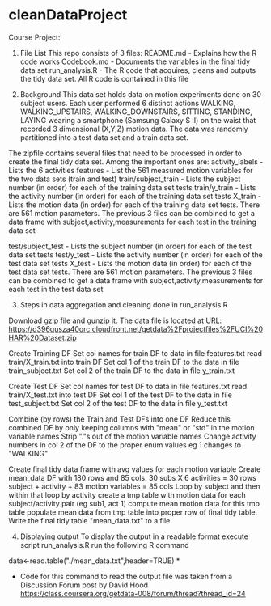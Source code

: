 cleanDataProject
================

Course Project:

1) File List
This repo consists of 3 files:
README.md - Explains how the R code works
Codebook.md -   Documents the variables in the final tidy data set
run_analysis.R - The R code that acquires, cleans and outputs the tidy data set.  All R code is
contained in this file

2) Background
This data set holds data on motion experiments done on 30 subject users.  Each user performed 6 distinct
actions WALKING, WALKING_UPSTAIRS, WALKING_DOWNSTAIRS, SITTING, STANDING, LAYING
wearing a smartphone (Samsung Galaxy S II) on the waist that recorded 3 dimensional (X,Y,Z)
 motion data.  The data was randomly partitioned into a test data set and a train data set.

The zipfile contains several files that need to be processed in order to create the final
tidy data set.  Among the important ones are:
activity_labels - Lists the 6 activities
features - List the 561 measured motion variables for the two data sets (train and test)
train/subject_train - Lists the subject number (in order) for each of the training data set tests
train/y_train - Lists the activity number (in order) for each of the training data set tests
X_train - Lists the motion data (in order) for each of the training data set tests.  There are 561
motion parameters.
 The previous 3 files can be combined to get a data frame with 
 subject,activity,measurements for each test in the training data set

test/subject_test - Lists the subject number (in order) for each of the test data set tests
test/y_test - Lists the activity number (in order) for each of the test data set tests
X_test - Lists the motion data (in order) for each of the test data set tests.  There are 561
motion parameters.
 The previous 3 files can be combined to get a data frame with 
 subject,activity,measurements for each test in the test data set


3) Steps in data aggregation and cleaning done in run_analysis.R

 Download  gzip file and gunzip it.  The data file is located 
 at URL: https://d396qusza40orc.cloudfront.net/getdata%2Fprojectfiles%2FUCI%20HAR%20Dataset.zip 

 Create Training DF
        Set col names for train DF to data in file features.txt
        read train/X_train.txt into train DF
        Set col 1 of the train DF to the data in file train_subject.txt
		 Set col 2 of the train DF to the data in file y_train.txt
	     
 Create Test DF
        Set col names for test DF to data in file features.txt
        read train/X_test.txt into test DF
        Set col 1 of the test DF to the data in file test_subject.txt
		 Set col 2 of the test DF to the data in file y_test.txt

 Combine (by rows) the Train and Test DFs into one DF
 Reduce this combined DF by only keeping columns with "mean" or "std" in the motion variable names
 Strip "."s out of the motion variable names
 Change activity numbers in col 2 of the DF to the proper enum values eg 1 changes to "WALKING"

Create final tidy data frame with avg values for each motion variable
		  Create mean_data DF with 180 rows and 85 cols.
				30 subs X 6 activities = 30 rows
				subject + activity + 83 motion variables = 85 cols
		   Loop by subject and then within that loop by activity
				create a tmp table with motion data for each subject/activity pair (eg sub1, act 1)
		        compute mean motion data for this tmp table
			    populate mean data from tmp table into proper row of final tidy table.
 			Write the final tidy table "mean_data.txt" to a file

4) Displaying output
 To display the output in a readable format
			 execute script run_analysis.R
			 run the following R command 

data<-read.table("./mean_data.txt",header=TRUE)   *

* Code for this command to read the output file was taken from a Discussion Forum post by David Hood
https://class.coursera.org/getdata-008/forum/thread?thread_id=24
